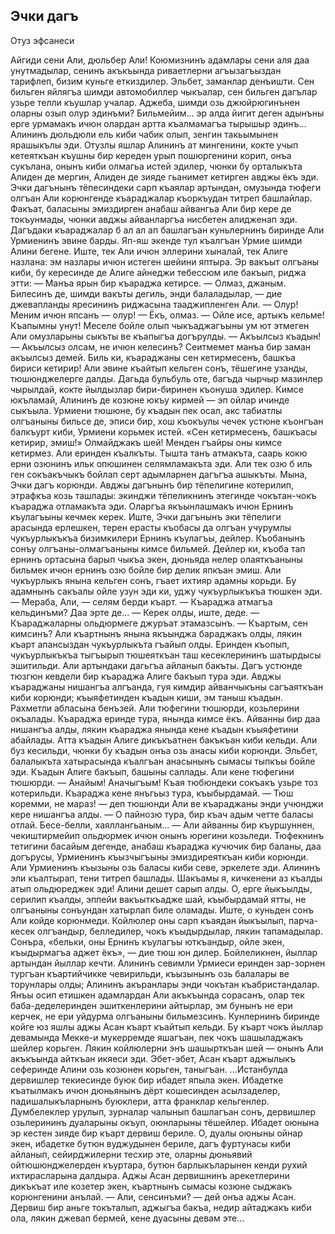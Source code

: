## Эчки дагъ

Отуз эфсанеси

Айгиди сени Али, дюльбер Али! Коюмизнинъ адамлары сени аля даа унутмадылар, сенинъ акъкъында риваетлерни агъызагъыздан тарифлеп, бизим куньге еткиздилер. Эльбет, заманлар денъишти. Сен бильген яйлягъа шимди автомобиллер чыкъалар, сен бильген дагълар узьре телли къушлар учалар.
Аджеба, шимди озь джюйрюгинънен оларны озып олур эдинъми? Бильмейим... эр алда йигит деген адынъны ерге урмамакъ ичюн олардан артта къалмамагъа тырышыр эдинъ...
Алининъ дюльдюли ель киби чабик олып, зенгин такьымынен ярашыкълы эди. Отузлы яшлар Алининъ ат мингенини, кокте учып кетеяткъан къушны бир кереден урып пошюргенини корип, онъа сукълана, онынъ киби олмагьа истей эдилер, чюнки бу орталыкъта Алиден де мергин, Алиден де зияде гьанимет кетирген авджы ёкъ эди.
Эчки дагънынъ тёпесиндеки сарп къаялар артындан, омузында тюфеги олгъан Али корюнгенде къараджалар къоркъудан титреп башлайлар. Факъат, баласыны эмиздирген анабаш айвангьа Али бир кере де токъунмады, чюнки авджы айванларгъа нисбетен алидженап эди.
Дагъдаки къараджалар б ал ал ап башлагъан куньлернинъ биринде Али Урмиенинъ эвине барды.
Яп-яш экенде тул къалгъан Урмие шимди Алини бегене. Иште, тек Али ичюн эллерини хыналай, тек Алиге назлана: эм назлары ичюн истеген шейини яптыра.
Эр вакъыт олгъаны киби, бу кересинде де Алиге айнеджи тебессюм иле бакъып, риджа этти:
— Манъа ярын бир къараджа кетирсе.
— Олмаз, джаным. Билесинъ де, шимди вакъты дегиль, энди балаладылар, — дие джевапланды яресининъ риджасына тааджипленген Али.
— Олур! Меним ичюн япсанъ — олур!
— Ёкъ, олмаз.
— Ойле исе, артыкъ кельме! Къапымны унут!
Меселе бойле олып чыкъаджагъыны ум ют этмеген Али омузларыны сыкъты ве къапыгъа догърулды. — Акъылсыз къадын!
— Акъылсыз олсам, не ичюн келесинъ? Сеитмемет манъа бир заман акъылсыз демей. Биль ки, къараджаны сен кетирмесенъ, башкъа бириси кетирир!
Али эвине къайтып кельген сонъ, тёшегине узанды, тюшюнджелерге далды. Дагьда бульбуль оте, багъда чырчыр мазинлер чырылдай, кокте йылдызлар бири-биринен къонуша эдилер.
Кимсе юкъламай, Алининъ де козюне юкъу кирмей — эп ойлар ичинде сыкъыла. Урмиени тюшюне, бу къадын пек осал, акс табиатлы олгъаныны бильсе де, эписи бир, хош къокъулы чечек устюне къонгъан балкъурт киби, Урмиени корьмек истей.
«Сен кетирмесенъ, башкъасы кетирир, эмиш!» Олмайджакъ шей! Менден гъайры оны кимсе кетирмез.
Али еринден къалкъты.
Тышта танъ атмакъта, саарь кокю ерни озюнинъ ильк опюшинен селямламакъта эди. Али тек озю б иль ген сокъакъчыкъ бойлап серт адымларнен дагъгъа ашыкъты.
Мына, Эчки дагъ корюнди. Авджы дагънынъ бир тёпелигине котерилип, этрафкъа козь ташлады: экинджи тёпеликнинъ этегинде чокътан-чокъ къараджа отламакъта эди. Оларгъа якъынлашмакъ ичюн Ернинъ къулагъыны кечмек керек. Иште, Эчки дагънынъ эки тёпелиги арасында ерлешкен, терен ерасты къобасы да олгъан учурумлы чукъурлыкъкъа бизимкилери Ернинъ къулагъы, дейлер. Къобанынъ сонъу олгъаны-олмагъаныны кимсе бильмей. Дейлер ки, къоба тап ернинъ ортасына барып чыкъа экен, дюньяда нелер олаяткъаныны бильмек ичюн ернинъ озю бойле бир делик япкъан эмиш.
Али чукъурлыкъ янына кельген сонъ, гъает ихтияр адамны корьди. Бу адамнынъ сакъалы ойле узун эди ки, уджу чукъурлыкъкъа тюшкен эди.
— Мераба, Али, — селям берди къарт. — Къараджа атмагъа кельдинъми? Даа эрте де...
— Керек олды, иште, деде.
— Къараджаларны ольдюрмеге джуръат этамазсынъ.
— Къартым, сен кимсинъ?
Али къартнынъ янына якъынджа бараджакъ олды, лякин къарт апансыздан чукъурлыкъта гъайып олды. Еринден къопып, чукъурлыкъкъа тыгъырып тюшеяткъан таш кесеклерининъ шатырдысы эшитильди. Али артындаки дагьгъа айланып бакъты. Дагъ устюнде тюзгюн кевдели бир къараджа Алиге бакъып тура эди.
Авджы къараджаны нишангъа алгъанда, гуя кимдир айванчыкъны сагъаяткъан киби корюнди; къыяфетинден къадын киши, эм таныш къадын. Рахметли абласына бенъзей.
Али тюфегини тюшюрди, козьлерини окъалады. Къараджа еринде тура, янында кимсе ёкъ.
Айванны бир даа нишангъа алды, лякин къараджа янында кене къадын къыяфетини абайлады. Атта къадын Алиге дикъкъатнен бакъкъан киби кельди. Али буз кесильди, чюнки бу къадын онъа озь анасы киби корюнди. Эльбет, балалыкъта хатырасында къалгъан анасынынъ сымасы тыпкъы бойле эди. Къадын Алиге бакъып, башыны саллады. Али кене тюфегини тюшюрди.
— Анайым! Аначыгъым!
Къая тюбюндеки сокъакъ узьре тоз котерильди. Къараджа кене янъгьыз тура, къыбырдамай.
— Тюш коремми, не мараз! — деп тюшюнди Али ве къараджаны энди учюнджи кере нишангъа алды. — О пайнозю тура, бир къач адым четте баласы отлай. Бесе-белли, хаяллангьаным... — Али айванны бир къуршуннен, чекиштирмейип ольдюрмек ичюн онынъ юрегини козьледи.
Тюфекнинъ тетигини басайым дегенде, анабаш къараджа кучючик бир баланы, даа догърусы, Урмиенинъ къызчыгъыны эмиздиреяткъан киби корюнди. Али Урмиенинъ къызыны озь баласы киби севе, эркелете эди. Алининъ эли къалтырап, тени титреп башлады. Шакъамы я, кичкенени аз къалды атып ольдюреджек эди!
Алини дешет сарып алды. О, ерге йыкъылды, серилип къалды, эппейи вакъыткъадже шай, къыбырдамай ятты, не олгъаныны сонъундан хатырлап биле оламады.
Иште, о куньден сонъ Али койде корюнмеди. Койлюлер оны сарп къаядан йыкъылып, парча-кесек олгъандыр, белледилер, чокъ къыдырдылар, лякин тапамадылар. Сонъра, «бельки, оны Ернинъ къулагъы юткъандыр, ойле экен, къыдырмагъа аджет ёкъ», — дие тюш юн дилер. Бойлеликнен, йыллар артындан йыллар кечти. Алининъ севимли Урмиеси еринден зар-зорнен тургъан къартийчикке чевирильди, къызынынъ озь балалары ве торунлары олды; Алининъ акъранлары энди чокътан къабристандалар. Янъы осип етишкен адамлардан Али акъкъында сорасанъ, олар тек баба-деделеринден эшиткенлерини айтырлар, эм бунынъ не ери керчек, не ери уйдурма олгъаныны бильмезсинъ.
Кунлернинъ биринде койге юз яшлы аджы Асан къарт къайтып кельди. Бу къарт чокъ йыллар девамында Мекке-и мукерремде яшагъан, пек чокъ шашыладжакъ шейлер корьген. Лякин койлюлерни энъ шашырткъан шей — онынъ Али акъкъында айткъан икяеси эди. Эбет-эбет, Асан къарт аджылыкъ сеферинде Алини озь козюнен корьген, таныгъан.
...Истанбулда дервишлер текиесинде буюк бир ибадет япыла экен. Ибадетке къатылмакъ ичюн дюньянынъ дёрт кошесинден асылзаделер, падишалыкъларнынъ буюклери, атта франклар кельгенлер. Думбелеклер урулып, зурналар чалынып башлагъан сонъ, дервишлер озьлерининъ дуаларыны окъуп, оюнларыны тёшейлер. Ибадет оюнына эр кестен зияде бир къарт дервиш бериле. О, дуалы оюныны ойнар экен, ибадетке бутюн вуджудынен бериле, дагъ фуртунасы киби айланып, сейирджилерни тесхир эте, оларны дюньявий ойтюшюнджелерден къуртара, бутюн барлыкъларынен кенди рухий ихтирасларына далдыра. Аджы Асан дервишнинъ арекетлерини дикъкъат иле козетер экен, къартнынъ сымасы козюне сыджакъ корюнгенини анълай.
— Али, сенсинъми? — дей онъа аджы Асан. Дервиш бир аньге токъталып, аджыгъа бакъа, недир айтаджакъ киби ола, лякин джевап бермей, кене дуасыны девам эте...
